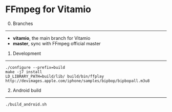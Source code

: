 FFmpeg for Vitamio
==================

0) Branches
-----------

- **vitamio**, the main branch for Vitamio
- **master**, sync with FFmpeg official master


1) Development
--------------

    ./configure --prefix=build
    make -j7 install
    LD_LIBRARY_PATH=build/lib/ build/bin/ffplay http://devimages.apple.com/iphone/samples/bipbop/bipbopall.m3u8

2) Android build
----------------

    ./build_android.sh
